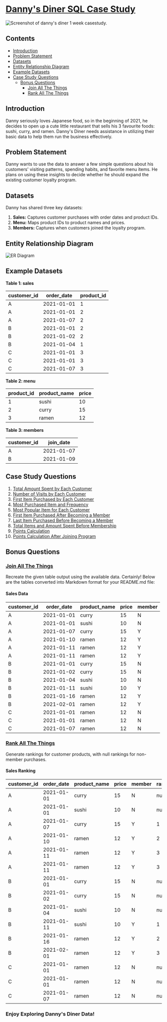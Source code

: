 # [Danny's Diner SQL Case Study](https://8weeksqlchallenge.com/case-study-1/)

![Screenshot of danny's diner 1 week casestudy.](https://8weeksqlchallenge.com/images/case-study-designs/1.png)

## Contents
- [Introduction](#introduction)
- [Problem Statement](#problem-statement)
- [Datasets](#datasets)
- [Entity Relationship Diagram](#entity-relationship-diagram)
- [Example Datasets](#example-datasets)
- [Case Study Questions](#case-study-questions)
  - [Bonus Questions](#bonus-questions)
    - [Join All The Things](#join-all-the-things)
    - [Rank All The Things](#rank-all-the-things)

## Introduction
Danny seriously loves Japanese food, so in the beginning of 2021, he decides to open up a cute little restaurant that sells his 3 favourite foods: sushi, curry, and ramen. Danny's Diner needs assistance in utilizing their basic data to help them run the business effectively.

## Problem Statement
Danny wants to use the data to answer a few simple questions about his customers' visiting patterns, spending habits, and favorite menu items. He plans on using these insights to decide whether he should expand the existing customer loyalty program.

## Datasets
Danny has shared three key datasets:
1. **Sales:** Captures customer purchases with order dates and product IDs.
2. **Menu:** Maps product IDs to product names and prices.
3. **Members:** Captures when customers joined the loyalty program.

## Entity Relationship Diagram
![ER Diagram](https://github.com/Sawant-Chaitanya/Week-2/assets/89839734/2b1e9d60-2e40-415f-b70c-06c47c1e9579)

## Example Datasets

**Table 1: sales**

| customer_id | order_date | product_id |
|-------------|------------|------------|
| A           | 2021-01-01 | 1          |
| A           | 2021-01-01 | 2          |
| A           | 2021-01-07 | 2          |
| B           | 2021-01-01 | 2          |
| B           | 2021-01-02 | 2          |
| B           | 2021-01-04 | 1          |
| C           | 2021-01-01 | 3          |
| C           | 2021-01-01 | 3          |
| C           | 2021-01-07 | 3          |

**Table 2: menu**

| product_id | product_name | price |
|------------|--------------|-------|
| 1          | sushi        | 10    |
| 2          | curry        | 15    |
| 3          | ramen        | 12    |

**Table 3: members**

| customer_id | join_date  |
|-------------|------------|
| A           | 2021-01-07 |
| B           | 2021-01-09 |



## Case Study Questions
1. [Total Amount Spent by Each Customer](https://github.com/Sawant-Chaitanya/8-Week-SQL-Challenge/blob/main/Case%20Study%20%231%20-%20Danny's%20Diner/Solutions/Q1.md)
2. [Number of Visits by Each Customer](https://github.com/Sawant-Chaitanya/8-Week-SQL-Challenge/blob/main/Case%20Study%20%231%20-%20Danny's%20Diner/Solutions/Q2.md)
3. [First Item Purchased by Each Customer](https://github.com/Sawant-Chaitanya/8-Week-SQL-Challenge/blob/main/Case%20Study%20%231%20-%20Danny's%20Diner/Solutions/Q3.md)
4. [Most Purchased Item and Frequency](https://github.com/Sawant-Chaitanya/8-Week-SQL-Challenge/blob/main/Case%20Study%20%231%20-%20Danny's%20Diner/Solutions/Q4.md)
5. [Most Popular Item for Each Customer](https://github.com/Sawant-Chaitanya/8-Week-SQL-Challenge/blob/main/Case%20Study%20%231%20-%20Danny's%20Diner/Solutions/Q5.md)
6. [First Item Purchased After Becoming a Member](https://github.com/Sawant-Chaitanya/8-Week-SQL-Challenge/blob/main/Case%20Study%20%231%20-%20Danny's%20Diner/Solutions/Q6.md)
7. [Last Item Purchased Before Becoming a Member](https://github.com/Sawant-Chaitanya/8-Week-SQL-Challenge/blob/main/Case%20Study%20%231%20-%20Danny's%20Diner/Solutions/Q7.md)
8. [Total Items and Amount Spent Before Membership](https://github.com/Sawant-Chaitanya/8-Week-SQL-Challenge/blob/main/Case%20Study%20%231%20-%20Danny's%20Diner/Solutions/Q8.md)
9. [Points Calculation](https://github.com/Sawant-Chaitanya/8-Week-SQL-Challenge/blob/main/Case%20Study%20%231%20-%20Danny's%20Diner/Solutions/Q9.md)
10. [Points Calculation After Joining Program](https://github.com/Sawant-Chaitanya/8-Week-SQL-Challenge/blob/main/Case%20Study%20%231%20-%20Danny's%20Diner/Solutions/Q10.md)

## Bonus Questions

### [**Join All The Things**](https://github.com/Sawant-Chaitanya/8-Week-SQL-Challenge/tree/main/Case%20Study%20%231%20-%20Danny's%20Diner/Bonus%20Questions/Join%20All%20The%20Things)
Recreate the given table output using the available data.
Certainly! Below are the tables converted into Markdown format for your README.md file:

#### Sales Data

| customer_id | order_date  | product_name | price | member |
|-------------|-------------|--------------|-------|--------|
| A           | 2021-01-01  | curry        | 15    | N      |
| A           | 2021-01-01  | sushi        | 10    | N      |
| A           | 2021-01-07  | curry        | 15    | Y      |
| A           | 2021-01-10  | ramen        | 12    | Y      |
| A           | 2021-01-11  | ramen        | 12    | Y      |
| A           | 2021-01-11  | ramen        | 12    | Y      |
| B           | 2021-01-01  | curry        | 15    | N      |
| B           | 2021-01-02  | curry        | 15    | N      |
| B           | 2021-01-04  | sushi        | 10    | N      |
| B           | 2021-01-11  | sushi        | 10    | Y      |
| B           | 2021-01-16  | ramen        | 12    | Y      |
| B           | 2021-02-01  | ramen        | 12    | Y      |
| C           | 2021-01-01  | ramen        | 12    | N      |
| C           | 2021-01-01  | ramen        | 12    | N      |
| C           | 2021-01-07  | ramen        | 12    | N      |


### [Rank All The Things](https://github.com/Sawant-Chaitanya/8-Week-SQL-Challenge/tree/main/Case%20Study%20%231%20-%20Danny's%20Diner/Bonus%20Questions/Rank%20All%20The%20Things)
Generate rankings for customer products, with null rankings for non-member purchases.

#### Sales Ranking

| customer_id | order_date  | product_name | price | member | ranking |
|-------------|-------------|--------------|-------|--------|---------|
| A           | 2021-01-01  | curry        | 15    | N      | null    |
| A           | 2021-01-01  | sushi        | 10    | N      | null    |
| A           | 2021-01-07  | curry        | 15    | Y      | 1       |
| A           | 2021-01-10  | ramen        | 12    | Y      | 2       |
| A           | 2021-01-11  | ramen        | 12    | Y      | 3       |
| A           | 2021-01-11  | ramen        | 12    | Y      | 3       |
| B           | 2021-01-01  | curry        | 15    | N      | null    |
| B           | 2021-01-02  | curry        | 15    | N      | null    |
| B           | 2021-01-04  | sushi        | 10    | N      | null    |
| B           | 2021-01-11  | sushi        | 10    | Y      | 1       |
| B           | 2021-01-16  | ramen        | 12    | Y      | 2       |
| B           | 2021-02-01  | ramen        | 12    | Y      | 3       |
| C           | 2021-01-01  | ramen        | 12    | N      | null    |
| C           | 2021-01-01  | ramen        | 12    | N      | null    |
| C           | 2021-01-07  | ramen        | 12    | N      | null    |


### Enjoy Exploring Danny's Diner Data!


